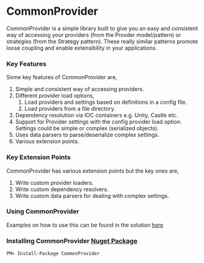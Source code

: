 # CommonProvider

CommonProvider is a simple library built to give you an easy and consistent way of accessing your providers (from the Provder model/pattern) or strategies (from the Strategy pattern). These really similar patterns promote loose coupling and enable extensibility in your applications.

### Key Features
Some key features of CommonProvider are,

1. Simple and consistent way of accessing providers.
2. Different provider load options,
    1. Load providers and settings based on definitions in a config file.
    2. Load providers from a file directory.
3. Dependency resolution via IOC containers e.g. Unity, Castle etc.
4. Support for Provider settings with the config provider load option. Settings could be simple or complex (serialized objects).
5. Uses data parsers to parse/deserialize complex settings.
6. Various extension points.

### Key Extension Points
CommonProvider has various extension points but the key ones are,

1. Write custom provider loaders.
2. Write custom dependency resolvers.
3. Write custom data parsers for dealing with complex settings.

### Using CommonProvider
Examples on how to use this can be found in the solution [here](https://github.com/commonprovider/common-provider/tree/master/CommonProvider.Example)

### Installing CommonProvider [Nuget Package](https://www.nuget.org/packages/CommonProvider/)

```
PM> Install-Package CommonProvider
```
